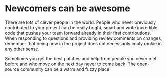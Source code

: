 # Newcomers can be awesome

There are lots of clever people in the world. People who never previously
contributed to your project can be really bright, smart and write
incredible code that pushes your team forward already in their first
contributions. When responding to questions and providing review comments on
changes, remember that being new in the project does not necessarily imply rookie in
any other sense.

Sometimes you get the best patches and help from people you never met before
and who move on the next day never to come back. The open-source community
can be a warm and fuzzy place!
